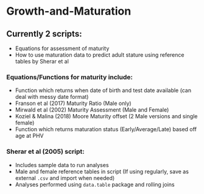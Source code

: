 # Growth-and-Maturation

## Currently 2 scripts: 

  * Equations for assessment of maturity
  * How to use maturation data to predict adult stature using reference tables by Sherar et al
  
### Equations/Functions for maturity include:

  * Function which returns when date of birth and test date available (can deal with messy date format)
  * Franson et al (2017) Maturity Ratio (Male only)
  * Mirwald et al (2002) Maturity Assessment (Male and Female)
  * Koziel & Malina (2018) Moore Maturity offset (2 Male versions and single female)
  * Function which returns maturation status (Early/Average/Late) based off age at PHV
  
 ### Sherar et al (2005) script:
  
  * Includes sample data to run analyses
  * Male and female reference tables in script (If using regularly, save as external `.csv` and import when needed)
  * Analyses performed using `data.table` package and rolling joins
  
